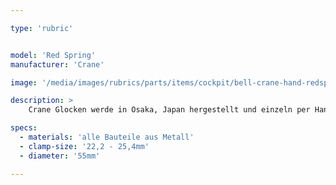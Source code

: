 ```yaml
---

type: 'rubric'


model: 'Red Spring'
manufacturer: 'Crane'

image: '/media/images/rubrics/parts/items/cockpit/bell-crane-hand-redspring.jpeg'

description: >
    Crane Glocken werde in Osaka, Japan hergestellt und einzeln per Hand bemalt, so ist jede etwas anders. Ihre traditionelle Gestaltung ist zeitlos, ihr Klang ist klar und hell.

specs: 
  - materials: 'alle Bauteile aus Metall'
  - clamp-size: '22,2 - 25,4mm'
  - diameter: '55mm'

---
```

